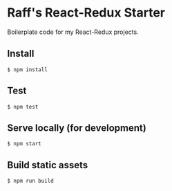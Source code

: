 # Raff's React-Redux Starter

Boilerplate code for my React-Redux projects.

## Install

```
$ npm install
```

## Test

```
$ npm test
```

## Serve locally (for development)
```
$ npm start
```

## Build static assets
```
$ npm run build
```
